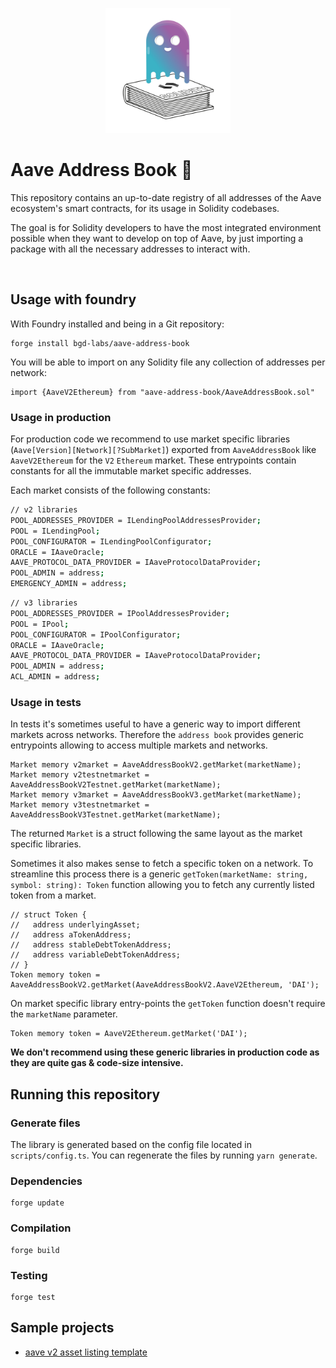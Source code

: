 <p align="center"><img width="200" src="./addressbook_logo.png" alt="Address book logo"></a></p>


# Aave Address Book :book:

This repository contains an up-to-date registry of all addresses of the Aave ecosystem's smart contracts, for its usage in Solidity codebases.

The goal is for Solidity developers to have the most integrated environment possible when they want to develop on top of Aave, by just importing a package with all the necessary addresses to interact with.

<br>

## Usage with foundry

With Foundry installed and being in a Git repository:

```
forge install bgd-labs/aave-address-book
```

You will be able to import on any Solidity file any collection of addresses per network:

```
import {AaveV2Ethereum} from "aave-address-book/AaveAddressBook.sol"
```



### Usage in production

For production code we recommend to use market specific libraries (`Aave[Version][Network][?SubMarket]`) exported from `AaveAddressBook` like `AaveV2Ethereum` for the `V2` `Ethereum` market. These entrypoints contain constants for all the immutable market specific addresses.

Each market consists of the following constants:

```sh
// v2 libraries
POOL_ADDRESSES_PROVIDER = ILendingPoolAddressesProvider;
POOL = ILendingPool;
POOL_CONFIGURATOR = ILendingPoolConfigurator;
ORACLE = IAaveOracle;
AAVE_PROTOCOL_DATA_PROVIDER = IAaveProtocolDataProvider;
POOL_ADMIN = address;
EMERGENCY_ADMIN = address;
```

```sh
// v3 libraries
POOL_ADDRESSES_PROVIDER = IPoolAddressesProvider;
POOL = IPool;
POOL_CONFIGURATOR = IPoolConfigurator;
ORACLE = IAaveOracle;
AAVE_PROTOCOL_DATA_PROVIDER = IAaveProtocolDataProvider;
POOL_ADMIN = address;
ACL_ADMIN = address;
```

### Usage in tests

In tests it's sometimes useful to have a generic way to import different markets across networks. Therefore the `address book` provides generic entrypoints allowing to access multiple markets and networks.
```solidity
Market memory v2market = AaveAddressBookV2.getMarket(marketName);
Market memory v2testnetmarket = AaveAddressBookV2Testnet.getMarket(marketName);
Market memory v3market = AaveAddressBookV3.getMarket(marketName);
Market memory v3testnetmarket = AaveAddressBookV3Testnet.getMarket(marketName);
```
The returned `Market` is a struct following the same layout as the market specific libraries.  

Sometimes it also makes sense to fetch a specific token on a network.
To streamline this process there is a generic `getToken(marketName: string, symbol: string): Token` function allowing you to fetch any currently listed token from a market. 
```solidity
// struct Token {
//   address underlyingAsset;
//   address aTokenAddress;
//   address stableDebtTokenAddress;
//   address variableDebtTokenAddress;
// }
Token memory token = AaveAddressBookV2.getMarket(AaveAddressBookV2.AaveV2Ethereum, 'DAI');
```

On market specific library entry-points the `getToken` function doesn't require the `marketName` parameter.
```solidity
Token memory token = AaveV2Ethereum.getMarket('DAI');
```

**We don't recommend using these generic libraries in production code as they are quite gas & code-size intensive.**


## Running this repository

### Generate files

The library is generated based on the config file located in `scripts/config.ts`. You can regenerate the files by running `yarn generate`.

### Dependencies

```
forge update
```

### Compilation

```
forge build
```

### Testing

```
forge test
```

## Sample projects

- [aave v2 asset listing template](https://github.com/bgd-labs/example-aave-v2-listing)
